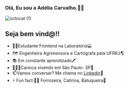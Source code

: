 ### Olá, Eu sou a Adélia Carvalho.👋🏾‍
![octocat (1)]( https://user-images.githubusercontent.com/60454824/88703267-dd2b2500-d0e2-11ea-9fb4-761d14f52a78.png)
## Seja bem vind@!!


- 👩🏾‍Estudante Frontend na Laboratória💻
- 🗺️ Engenheira Agrimensora e Cartógrafa pela UFRRJ🌎
- 📚 Em constante aprendizado🖊️
- 🏄🏾‍♀️Carioca vivendo em São Paulo- SP🌃
- 📫Vamos conversar? Me chama no [Linkedin](www.linkedin.com/in/adéliacarvalho)📧
- ⚡ Fun fact:💃🏾 Forrozeira, Catirina, Batuqueira🥁


<!--
**adeliacristine/adeliacristine** is a ✨ _special_ ✨ repository because its `README.md` (this file) appears on your GitHub profile.



